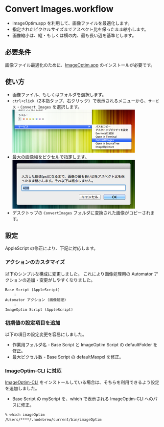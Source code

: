 # Convert Images.workflow

* ImageOptim.app を利用して、画像ファイルを最適化します。
* 指定されたピクセルサイズまでアスペクト比を保ったまま縮小します。
* 画像縮小は、縦・もしくは横の内、最も長い辺を基準とします。


## 必要条件

画像ファイル最適化のために、[ImageOptim.app](http://imageoptim.com/) のインストールが必要です。


## 使い方

* 画像ファイル、もしくはフォルダを選択します。
* `ctrl+click`（2本指タップ、右クリック）で表示されるメニューから、`サービス` - `Convert Images` を選択します。  
![select](./img/ci2.png)
* 最大の画像幅をピクセルで指定します。  
![setting](./img/ci3.png)
* デスクトップの `ConvertImages` フォルダに変換された画像がコピーされます。




## 設定

AppleScript の修正により、下記に対応します。

### アクションのカスタマイズ

以下のシンプルな構成に変更しました。
これにより画像処理用の Automator アクションの追加・変更がしやすくなりました。

```
Base Script (AppleScript)
    :
Automator アクション (画像処理)
    :
ImageOptim Script (AppleScript)
```


### 初期値の設定項目を追加

以下の項目の設定変更を容易にしました。

* 作業用フォルダ名 - Base Script と ImageOptim Script の defaultFolder を修正。
* 最大ピクセル数 - Base Script の defaultMaxpxl を修正。


### ImageOptim-CLI に対応

[ImageOptim-CLI](http://jamiemason.github.io/ImageOptim-CLI/) をインストールしている場合は、そちらを利用できるよう設定を追加しました。

* Base Script の myScript を、which で表示される ImageOptim-CLI へのパスに修正。

```
% which imageOptim
/Users/****/.nodebrew/current/bin/imageOptim
```
